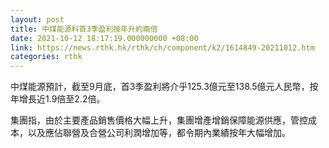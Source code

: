 ```yaml
---
layout: post
title: 中煤能源料首3季盈利按年升約兩倍
date: 2021-10-12 18:17:19.000000000 +08:00
link: https://news.rthk.hk/rthk/ch/component/k2/1614849-20211012.htm
categories: rthk
---
```


中煤能源預計，截至9月底，首3季盈利將介乎125.3億元至138.5億元人民幣，按年增長近1.9倍至2.2倍。 

集團指，由於主要產品銷售價格大幅上升，集團增產增銷保障能源供應，管控成本，以及應佔聯營及合營公司利潤增加等，都令期內業績按年大幅增加。
